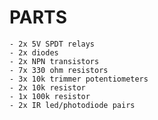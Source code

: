 PARTS
=====

	- 2x 5V SPDT relays
	- 2x diodes
	- 2x NPN transistors
	- 7x 330 ohm resistors
	- 3x 10k trimmer potentiometers
	- 2x 10k resistor
	- 1x 100k resistor
	- 2x IR led/photodiode pairs
